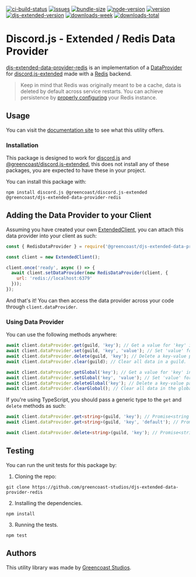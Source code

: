 [![ci-build-status](https://img.shields.io/github/actions/workflow/status/greencoast-studios/djs-extended-data-provider-redis/push.yml?logo=github&label=build)](https://github.com/greencoast-studios/djs-extended-data-provider-redis)
[![issues](https://img.shields.io/github/issues/greencoast-studios/djs-extended-data-provider-redis?logo=github)](https://github.com/greencoast-studios/djs-extended-data-provider-redis)
[![bundle-size](https://img.shields.io/bundlephobia/min/@greencoast/djs-extended-data-provider-redis)](https://www.npmjs.com/package/@greencoast/djs-extended-data-provider-redis)
[![node-version](https://img.shields.io/node/v/@greencoast/djs-extended-data-provider-redis?logo=Node.js&color=green)](https://www.npmjs.com/package/@greencoast/djs-extended-data-provider-redis)
[![version](https://img.shields.io/npm/v/@greencoast/djs-extended-data-provider-redis?logo=npm)](https://www.npmjs.com/package/@greencoast/djs-extended-data-provider-redis)
[![djs-extended-version](https://img.shields.io/npm/dependency-version/@greencoast/djs-extended-data-provider-redis/peer/@greencoast/discord.js-extended?logo=npm)](https://www.npmjs.com/package/@greencoast/discord.js-extended)
[![downloads-week](https://img.shields.io/npm/dw/@greencoast/djs-extended-data-provider-redis?logo=npm)](https://www.npmjs.com/package/@greencoast/djs-extended-data-provider-redis)
[![downloads-total](https://img.shields.io/npm/dt/@greencoast/djs-extended-data-provider-redis?logo=npm)](https://www.npmjs.com/package/@greencoast/djs-extended-data-provider-redis)

# Discord.js - Extended / Redis Data Provider

[djs-extended-data-provider-redis](https://github.com/greencoast-studios/djs-extended-data-provider-redis) is an implementation of a
[DataProvider](https://docs.greencoaststudios.com/discord.js-extended/master/classes/Discord_js_Extended.DataProvider.html) for
[discord.js-extended](https://docs.greencoaststudios.com/discord.js-extended/master/index.html) made with a [Redis](https://www.npmjs.com/package/redis) backend.

> Keep in mind that Redis was originally meant to be a cache, data is deleted by default across
> service restarts. You can achieve persistence by [properly configuring](https://redis.io/topics/persistence) your
> Redis instance.

## Usage

You can visit the [documentation site](https://docs.greencoaststudios.com/djs-extended-data-provider-redis/master) to see what this utility offers.

### Installation

This package is designed to work for [discord.js](https://www.npmjs.com/package/discord.js) and [@greencoast/discord.js-extended](https://www.npmjs.com/package/@greencoast/discord.js-extended),
this does not install any of these packages, you are expected to have these in your project.

You can install this package with:

```text
npm install discord.js @greencoast/discord.js-extended @greencoast/djs-extended-data-provider-redis
```

## Adding the Data Provider to your Client

Assuming you have created your own [ExtendedClient](https://docs.greencoaststudios.com/discord.js-extended/master/classes/Discord_js_Extended.ExtendedClient.html),
you can attach this data provider into your client as such:

```js
const { RedisDataProvider } = require('@greencoast/djs-extended-data-provider-redis');

const client = new ExtendedClient();

client.once('ready', async () => {
  await client.setDataProvider(new RedisDataProvider(client, {
    url: 'redis://localhost:6379'
  }));
});
```

And that's it! You can then access the data provider across your code through `client.dataProvider`.

### Using Data Provider

You can use the following methods anywhere:

```js
await client.dataProvider.get(guild, 'key'); // Get a value for 'key' in guild.
await client.dataProvider.set(guild, 'key', 'value'); // Set 'value' for 'key' in guild.
await client.dataProvider.delete(guild, 'key'); // Delete a key-value pair for 'key' in guild.
await client.dataProvider.clear(guild); // Clear all data in a guild.

await client.dataProvider.getGlobal('key'); // Get a value for 'key' in the global scope.
await client.dataProvider.setGlobal('key', 'value'); // Set 'value' for 'key' in the global scope.
await client.dataProvider.deleteGlobal('key'); // Delete a key-value pair for 'key' in the global scope.
await client.dataProvider.clearGlobal(); // Clear all data in the global scope.
```

If you're using TypeScript, you should pass a generic type to the `get` and `delete` methods as such:

```ts
await client.dataProvider.get<string>(guild, 'key'); // Promise<string | undefined>
await client.dataProvider.get<string>(guild, 'key', 'default'); // Promise<string>

await client.dataProvider.delete<string>(guild, 'key'); // Promise<string | undefined>
```

## Testing

You can run the unit tests for this package by:

1. Cloning the repo:

```text
git clone https://github.com/greencoast-studios/djs-extended-data-provider-redis
```

2. Installing the dependencies.

```text
npm install
```

3. Running the tests.

```text
npm test
```

## Authors

This utility library was made by [Greencoast Studios](https://greencoaststudios.com).
